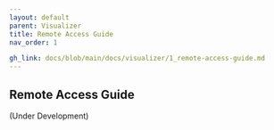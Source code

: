 ```yaml
---
layout: default
parent: Visualizer
title: Remote Access Guide
nav_order: 1

gh_link: docs/blob/main/docs/visualizer/1_remote-access-guide.md
---
```


## Remote Access Guide

(Under Development)